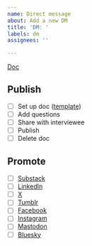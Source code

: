 ```yaml
---
name: Direct message
about: Add a new DM
title: 'DM: '
labels: dm
assignees: ''

---
```


[Doc]()

## Publish
- [ ] Set up doc ([template](https://docs.google.com/document/d/10IbtpLnkobYN0kEMIFLH4lJEmnD2q1uTf2YXSoej5AI/edit?usp=sharing))
- [ ] Add questions
- [ ] Share with interviewee
- [ ] Publish
- [ ] Delete doc

## Promote
- [ ] [Substack](https://govfresh.substack.com/)
- [ ] [LinkedIn](https://www.linkedin.com/company/govfresh)
- [ ] [X](https://www.x.com/govfresh)
- [ ] [Tumblr](https://govfresh.tumblr.com/)
- [ ] [Facebook](https://www.facebook.com/govfresh)
- [ ] [Instagram](https://www.instagram.com/govfresh)
- [ ] [Mastodon](https://mastodon.social/@govfresh)
- [ ] [Bluesky](https://bsky.app/profile/govfresh.bsky.social)
